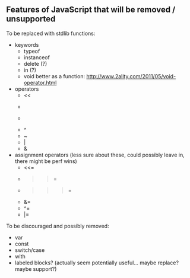

## Features of JavaScript that will be removed / unsupported

To be replaced with stdlib functions:

- keywords
    + typeof
    + instanceof
    + delete (?)
    + in (?)
    + void 
        better as a function: http://www.2ality.com/2011/05/void-operator.html
- operators
    + <<
    + >>
    + >>>
    + ^
    + ~
    + |
    + &
- assignment operators
  (less sure about these, could possibly leave in, there might be perf wins)
    + <<=
    + >>=
    + >>>=
    + &=
    + ^=
    + |=

To be discouraged and possibly removed: 

- var
- const
- switch/case
- with
- labeled blocks? (actually seem potentially useful... maybe replace? maybe support?)
